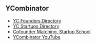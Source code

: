 ## YCombinator
- [YC Founders Directory](https://www.ycombinator.com/companies/founders)
- [YC Startups Directory](https://www.ycombinator.com/companies?app_video_public=true)
- [Cofounder Matching, Startup School](https://www.startupschool.org/cofounder-matching)
- [YCombinator YouTube](https://www.youtube.com/@ycombinator)
